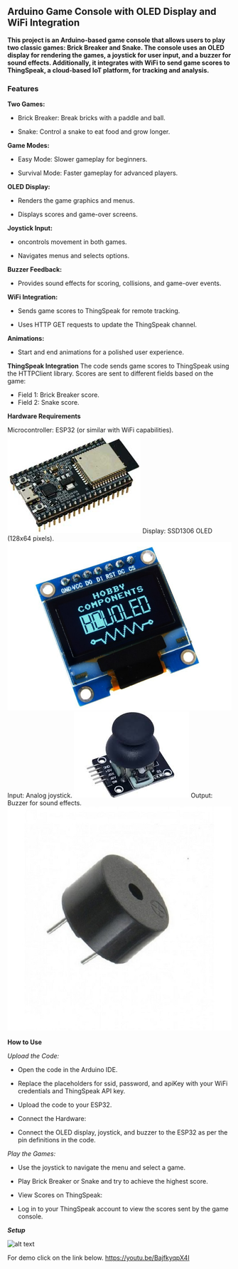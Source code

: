 ## Arduino Game Console with OLED Display and WiFi Integration
**This project is an Arduino-based game console that allows users to play two classic games: Brick Breaker and Snake. The console uses an OLED display for rendering the games, a joystick for user input, and a buzzer for sound effects. Additionally, it integrates with WiFi to send game scores to ThingSpeak, a cloud-based IoT platform, for tracking and analysis.**

### Features
**Two Games:**

 - Brick Breaker: Break bricks with a paddle and ball.

 - Snake: Control a snake to eat food and grow longer.

**Game Modes:**

- Easy Mode: Slower gameplay for beginners.

- Survival Mode: Faster gameplay for advanced players.

**OLED Display:**

- Renders the game graphics and menus.

- Displays scores and game-over screens.

**Joystick Input:**

- oncontrols movement in both games.

- Navigates menus and selects options.

**Buzzer Feedback:**

- Provides sound effects for scoring, collisions, and game-over events.

**WiFi Integration:**

- Sends game scores to ThingSpeak for remote tracking.

- Uses HTTP GET requests to update the ThingSpeak channel.

**Animations:**

- Start and end animations for a polished user experience.

**ThingSpeak Integration**
The code sends game scores to ThingSpeak using the HTTPClient library.
Scores are sent to different fields based on the game:
- Field 1: Brick Breaker score.
- Field 2: Snake score.

**Hardware Requirements**

Microcontroller: ESP32 (or similar with WiFi capabilities).
![alt text](image.png)
Display: SSD1306 OLED (128x64 pixels).
![alt text](image-1.png)
Input: Analog joystick.
![alt text](image-2.png)
Output: Buzzer for sound effects.
![alt text](image-3.png)

**How to Use**

*Upload the Code:*

- Open the code in the Arduino IDE.

- Replace the placeholders for ssid, password, and apiKey with your WiFi credentials and ThingSpeak API key.

- Upload the code to your ESP32.

- Connect the Hardware:

- Connect the OLED display, joystick, and buzzer to the ESP32 as per the pin definitions in the code.

*Play the Games:*

- Use the joystick to navigate the menu and select a game.

- Play Brick Breaker or Snake and try to achieve the highest score.

- View Scores on ThingSpeak:

- Log in to your ThingSpeak account to view the scores sent by the game console.

***Setup***

![alt text](image-4.png)

For demo click on the link below.
https://youtu.be/BajfkyqpX4I
